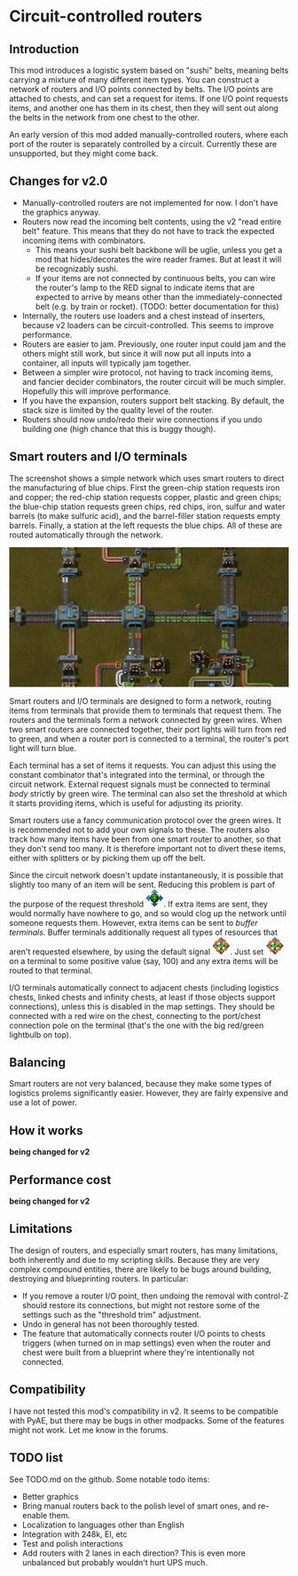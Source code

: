 # Circuit-controlled routers

## Introduction

This mod introduces a logistic system based on "sushi" belts, meaning belts carrying a mixture of many different item types.  You can construct a network of routers and I/O points connected by belts.  The I/O points are attached to chests, and can set a request for items.  If one I/O point requests items, and another one has them in its chest, then they will sent out along the belts in the network from one chest to the other.

An early version of this mod added manually-controlled routers, where each port of the router is separately controlled by a circuit.  Currently these are unsupported, but they might come back.

## Changes for v2.0

* Manually-controlled routers are not implemented for now.  I don't have the graphics anyway.
* Routers now read the incoming belt contents, using the v2 "read entire belt" feature.  This means that they do not have to track the expected incoming items with combinators.
    *  This means your sushi belt backbone will be uglie, unless you get a mod that hides/decorates the wire reader frames.  But at least it will be recognizably sushi.
    * If your items are not connected by continuous belts, you can wire the router's lamp to the RED signal to indicate items that are expected to arrive by means other than the immediately-connected belt (e.g. by train or rocket).  (TODO: better documentation for this)
* Internally, the routers use loaders and a chest instead of inserters, because v2 loaders can be circuit-controlled.  This seems to improve performance.
* Routers are easier to jam.  Previously, one router input could jam and the others might still work, but since it will now put all inputs into a container, all inputs will typically jam together.
* Between a simpler wire protocol, not having to track incoming items, and fancier decider combinators, the router circuit will be much simpler.  Hopefully this will improve performance.
* If you have the expansion, routers support belt stacking.  By default, the stack size is limited by the quality level of the router.
* Routers should now undo/redo their wire connections if you undo building one (high chance that this is buggy though).

## Smart routers and I/O terminals

The screenshot shows a simple network which uses smart routers to direct the manufacturing of blue chips.  First the green-chip station requests iron and copper; the red-chip station requests copper, plastic and green chips; the blue-chip station requests green chips, red chips, iron, sulfur and water barrels (to make sulfuric acid), and the barrel-filler station requests empty barrels.  Finally, a station at the left requests the blue chips.  All of these are routed automatically through the network.

![smart router screenshot](resources/screenshot-smart.jpg)

Smart routers and I/O terminals are designed to form a network, routing items from terminals that provide them to terminals that request them.  The routers and the terminals form a network connected by green wires.  When two smart routers are connected together, their port lights will turn from red to green, and when a router port is connected to a terminal, the router's port light will turn blue.

Each terminal has a set of items it requests.  You can adjust this using the constant combinator that's integrated into the terminal, or through the circuit network.  External request signals must be connected to terminal *body* strictly by green wire.  The terminal can also set the threshold at which it starts providing items, which is useful for adjusting its priority.

Smart routers use a fancy communication protocol over the green wires.  It is recommended not to add your own signals to these.  The routers also track how many items have been from one smart router to another, so that they don't send too many.  It is therefore important not to divert these items, either with splitters or by picking them up off the belt.

Since the circuit network doesn't update instantaneously, it is possible that slightly too many of an item will be sent.  Reducing this problem is part of the purpose of the request threshold ![threshold_signal_igon](resources/threshold.png).  If extra items are sent, they would normally have nowhere to go, and so would clog up the network until someone requests them.  However, extra items can be sent to
*buffer terminals*.  Buffer terminals additionally request all types of resources that aren't requested elsewhere, by using the default signal ![default_signal_icon](resources/default.png).  Just set ![default_signal_icon](resources/default.png) on a terminal to some positive value (say, 100) and any extra items will be routed to that terminal.

I/O terminals automatically connect to adjacent chests (including logistics chests, linked chests and infinity chests, at least if those objects support connections), unless this is disabled in the map settings.  They should be connected with a red wire on the chest, connecting to the port/chest connection pole on the terminal (that's the one with the big red/green lightbulb on top).

## Balancing

Smart routers are not very balanced, because they make some types of logistics prolems significantly easier.  However, they are fairly expensive and use a lot of power.

## How it works

**being changed for v2**

## Performance cost

**being changed for v2**

## Limitations

The design of routers, and especially smart routers, has many limitations, both inherently and due to my scripting skills.  Because they are very complex compound entities, there are likely to be bugs around building, destroying and blueprinting routers.  In particular:

* If you remove a router I/O point, then undoing the removal with control-Z should restore its connections, but might not restore some of the settings such as the "threshold trim" adjustment.
* Undo in general has not been thoroughly tested.
* The feature that automatically connects router I/O points to chests triggers (when turned on in map settings) even when the router and chest were built from a blueprint where they're intentionally not connected.

## Compatibility

I have not tested this mod's compatibility in v2.  It seems to be compatible with PyAE, but there may be bugs in other modpacks.  Some of the features might not work.  Let me know in the forums.

## TODO list

See TODO.md on the github.  Some notable todo items:

* Better graphics
* Bring manual routers back to the polish level of smart ones, and re-enable them.
* Localization to languages other than English
* Integration with 248k, EI, etc
* Test and polish interactions
* Add routers with 2 lanes in each direction?  This is even more unbalanced but probably wouldn't hurt UPS much.
